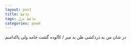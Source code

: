 ```yaml
---
layout: post
title: حافظ
tags: حافظ غزل
categories: poem
---
```


در شان من به دردکشی ظن بد مبر / کآلوده گشت جامه ولی پاکدامنم